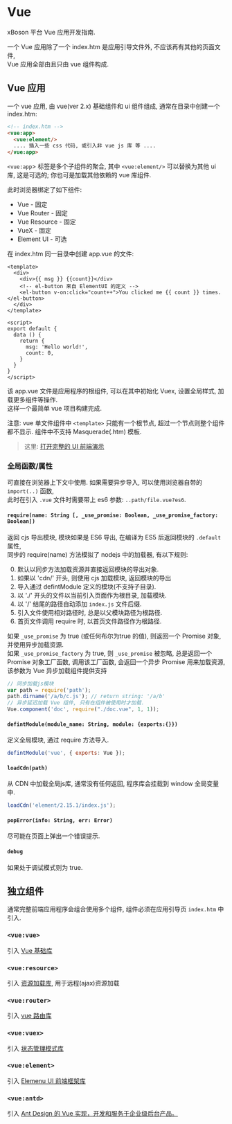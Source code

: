 # Vue

xBoson 平台 Vue 应用开发指南.

一个 Vue 应用除了一个 index.htm 是应用引导文件外, 不应该再有其他的页面文件,  
Vue 应用全部由且只由 vue 组件构成.


## Vue 应用

一个 vue 应用, 由 vue(ver 2.x) 基础组件和 ui 组件组成,
通常在目录中创建一个 index.htm:

```html
<!-- index.htm -->
<vue:app>
  <vue:element/>
  .... 插入一些 css 代码, 或引入非 vue js 库 等 ....
</vue:app>
```

`<vue:app`> 标签是多个子组件的聚合, 其中 `<vue:element/>` 可以替换为其他 ui 库, 这是可选的;
你也可是加载其他依赖的 vue 库组件.

此时浏览器绑定了如下组件:

* Vue - 固定
* Vue Router - 固定
* Vue Resource - 固定
* VueX - 固定
* Element UI - 可选

在 index.htm 同一目录中创建 app.vue 的文件:

```vue
<template>
  <div>
    <div>{{ msg }} {{count}}</div>
    <!-- el-button 来自 ElementUI 的定义 -->
    <el-button v-on:click="count++">You clicked me {{ count }} times.</el-button> 
  </div>
</template>

<script>
export default {
  data () {
    return {
      msg: 'Hello world!',
      count: 0,
    }
  }
}
</script>
```

该 app.vue 文件是应用程序的根组件, 可以在其中初始化 Vuex, 设置全局样式, 加载更多组件等操作.  
这样一个最简单 vue 项目构建完成.  

注意: vue 单文件组件中 `<template>` 只能有一个根节点, 超过一个节点则整个组件都不显示. 
组件中不支持 Masquerade(.htm) 模板.

> 这里: [打开完整的 UI 前端演示](../../t/paas/modern-ui/index.htm)


### 全局函数/属性

可直接在浏览器上下文中使用.
如果需要异步导入, 可以使用浏览器自带的 `import(..)` 函数,   
此时在引入 `.vue` 文件时需要带上 es6 参数: `..path/file.vue?es6`.


#### `require(name: String [, _use_promise: Boolean, _use_promise_factory: Boolean])`

返回 cjs 导出模块, 模块如果是 ES6 导出, 在编译为 ES5 后返回模块的 `.default` 属性,  
同步的 require(name) 方法模拟了 nodejs 中的加载器, 有以下规则:

0. 默认以同步方法加载资源并直接返回模块的导出对象.
1. 如果以 'cdn/' 开头, 则使用 cjs 加载模块, 返回模块的导出
2. 导入通过 defintModule 定义的模块(不支持子目录).
3. 以 './' 开头的文件以当前引入页面作为根目录, 加载模块.
4. 以 '/' 结尾的路径自动添加 `index.js` 文件后缀.
5. 引入文件使用相对路径时, 总是以父模块路径为根路径.
6. 首页文件调用 require 时, 以首页文件路径作为根路径.

如果 `_use_promise` 为 true (或任何布尔为true 的值), 则返回一个 Promise 对象, 并使用异步加载资源.  
如果 `_use_promise_factory` 为 true, 则 `_use_promise` 被忽略, 总是返回一个 Promise 对象工厂函数,
调用该工厂函数, 会返回一个异步 Promise 用来加载资源, 该参数为 Vue 异步加载组件提供支持


```js
// 同步加载js模块
var path = require('path');
path.dirname('/a/b/c.js'); // return string: '/a/b'
// 异步延迟加载 Vue 组件, 只有在组件被使用时才加载.
Vue.component('doc', require("./doc.vue", 1, 1));
```
 

#### `defintModule(module_name: String, module: {exports:{}})`

定义全局模块, 通过 require 方法导入.

```js
defintModule('vue', { exports: Vue });
```


#### `loadCdn(path)`

从 CDN 中加载全局js库, 通常没有任何返回, 程序库会挂载到 window 全局变量中.

```js
loadCdn('element/2.15.1/index.js');
```


#### `popError(info: String, err: Error)`

尽可能在页面上弹出一个错误提示.


#### `debug`

如果处于调试模式则为 true.


## 独立组件

通常完整前端应用程序会组合使用多个组件, 组件必须在应用引导页 `index.htm` 中引入.


### `<vue:vue>`

引入 [Vue 基础库](https://cn.vuejs.org/v2/guide/index.html)

### `<vue:resource>`

引入 [资源加载库](https://github.com/pagekit/vue-resource/blob/develop/docs/api.md), 用于远程(ajax)资源加载

### `<vue:router>`

引入 [vue 路由库](https://router.vuejs.org/zh/guide/)

### `<vue:vuex>`

引入 [状态管理模式库](https://vuex.vuejs.org/)

### `<vue:element>`

引入 [Elemenu UI 前端框架库](https://element.eleme.io/#/zh-CN)

### `<vue:antd>`

引入 [Ant Design 的 Vue 实现，开发和服务于企业级后台产品。](https://www.antdv.com/docs/vue/introduce-cn/)